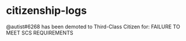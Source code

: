 # citizenship-logs

@autist#6268 has been demoted to Third-Class Citizen for: FAILURE TO MEET SCS REQUIREMENTS

